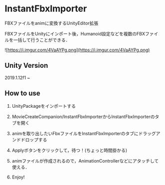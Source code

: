 # InstantFbxImporter
FBXファイルをanimに変換するUnityEditor拡張

FBXファイルをUnityにインポート後，Humanoid設定などを複数のFBXファイルを一括して行うことができる．

![https://i.imgur.com/4VaAYPg.png](https://i.imgur.com/4VaAYPg.png)

## Unity Version
2019.1.12f1 ~

## How to use
1. UnityPackageをインポートする

2. MovieCreateCompanion/InstantFbxImporterからInstantFbxImporterのタブを開く

3. animを取り出したいFbxファイルをInstantFbxImporterのタブにドラッグアンドドロップする

4. Applyボタンをクリックして，待つ！(ちょっと時間掛かる)

5. animファイルが作成されるので，AnimationControllerなどにアタッチして使える．

6. Enjoy!
